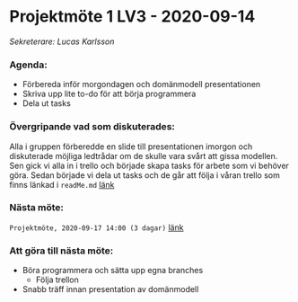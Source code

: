 # Projektmöte 1 LV3 - 2020-09-14
*Sekreterare: Lucas Karlsson*

### Agenda:
- Förbereda inför morgondagen och domänmodell presentationen
- Skriva upp lite to-do för att börja programmera
- Dela ut tasks

### Övergripande vad som diskuterades:
Alla i gruppen förberedde en slide till presentationen imorgon och diskuterade möjliga ledtrådar om de skulle 
vara svårt att gissa modellen. Sen gick vi alla in i trello och började skapa tasks för arbete som vi behöver
göra. Sedan började vi dela ut tasks och de går att följa i våran trello som finns länkad i ```readMe.md``` [länk](https://github.com/DKWA0000/OOPP-HT20#oopp-ht20)

### Nästa möte:
```Projektmöte, 2020-09-17 14:00 (3 dagar)``` [länk](https://github.com/DKWA0000/OOPP-HT20/blob/master/Notes%20From%20Project%20Meetings/2020-09-17%20-%20Projektm%C3%B6te%202%20LV3.md)

### Att göra till nästa möte:
- Böra programmera och sätta upp egna branches 
  - Följa trellon
- Snabb träff innan presentation av domänmodell
